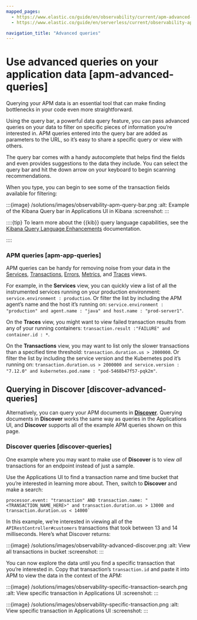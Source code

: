 ```yaml
---
mapped_pages:
  - https://www.elastic.co/guide/en/observability/current/apm-advanced-queries.html
  - https://www.elastic.co/guide/en/serverless/current/observability-apm-query-your-data.html

navigation_title: "Advanced queries"
---
```


# Use advanced queries on your application data [apm-advanced-queries]


Querying your APM data is an essential tool that can make finding bottlenecks in your code even more straightforward.

Using the query bar, a powerful data query feature, you can pass advanced queries on your data to filter on specific pieces of information you’re interested in. APM queries entered into the query bar are added as parameters to the URL, so it’s easy to share a specific query or view with others.

The query bar comes with a handy autocomplete that helps find the fields and even provides suggestions to the data they include. You can select the query bar and hit the down arrow on your keyboard to begin scanning recommendations.

When you type, you can begin to see some of the transaction fields available for filtering:

:::{image} /solutions/images/observability-apm-query-bar.png
:alt: Example of the Kibana Query bar in Applications UI in Kibana
:screenshot:
:::

::::{tip}
To learn more about the {{kib}} query language capabilities, see the [Kibana Query Language Enhancements](../../../explore-analyze/query-filter/languages/kql.md) documentation.

::::


### APM queries [apm-app-queries]

APM queries can be handy for removing noise from your data in the [Services](../../../solutions/observability/apps/services.md), [Transactions](../../../solutions/observability/apps/transactions-2.md), [Errors](../../../solutions/observability/apps/errors-2.md), [Metrics](../../../solutions/observability/apps/metrics-2.md), and [Traces](../../../solutions/observability/apps/traces-2.md) views.

For example, in the **Services** view, you can quickly view a list of all the instrumented services running on your production environment: `service.environment : production`. Or filter the list by including the APM agent’s name and the host it’s running on: `service.environment : "production" and agent.name : "java" and host.name : "prod-server1"`.

On the **Traces** view, you might want to view failed transaction results from any of your running containers: `transaction.result :"FAILURE" and container.id : *`.

On the **Transactions** view, you may want to list only the slower transactions than a specified time threshold: `transaction.duration.us > 2000000`. Or filter the list by including the service version and the Kubernetes pod it’s running on: `transaction.duration.us > 2000000 and service.version : "7.12.0" and kubernetes.pod.name : "pod-5468b47f57-pqk2m"`.


## Querying in Discover [discover-advanced-queries]

Alternatively, you can query your APM documents in [**Discover**](../../../explore-analyze/discover.md). Querying documents in **Discover** works the same way as queries in the Applications UI, and **Discover** supports all of the example APM queries shown on this page.


### Discover queries [discover-queries]

One example where you may want to make use of **Discover** is to view  *all* transactions for an endpoint instead of just a sample.

Use the Applications UI to find a transaction name and time bucket that you’re interested in learning more about. Then, switch to **Discover** and make a search:

```shell
processor.event: "transaction" AND transaction.name: "<TRANSACTION_NAME_HERE>" and transaction.duration.us > 13000 and transaction.duration.us < 14000`
```

In this example, we’re interested in viewing all of the `APIRestController#customers` transactions that took between 13 and 14 milliseconds. Here’s what Discover returns:

:::{image} /solutions/images/observability-advanced-discover.png
:alt: View all transactions in bucket
:screenshot:
:::

You can now explore the data until you find a specific transaction that you’re interested in. Copy that transaction’s `transaction.id` and paste it into APM to view the data in the context of the APM:

:::{image} /solutions/images/observability-specific-transaction-search.png
:alt: View specific transaction in Applications UI
:screenshot:
:::

:::{image} /solutions/images/observability-specific-transaction.png
:alt: View specific transaction in Applications UI
:screenshot:
:::